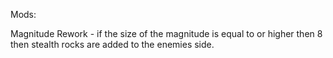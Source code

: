 Mods:

Magnitude Rework - if the size of the magnitude is equal to or higher then 8 then stealth rocks are added to the enemies side.
